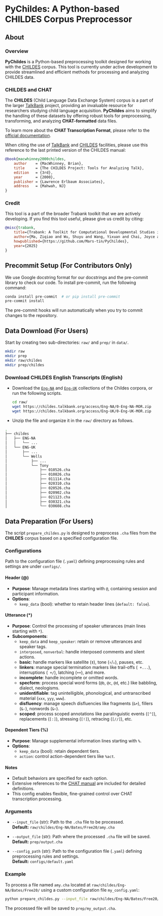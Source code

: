 # PyChildes: A Python-based CHILDES Corpus Preprocessor

## About

### Overview

**PyChildes** is a Python-based preprocessing toolkit designed for working with the [CHILDES](https://childes.talkbank.org/access/) corpus.
This tool is currently under active development to provide streamlined and efficient methods for processing and analyzing CHILDES data.

### CHILDES and CHAT

The **CHILDES** (Child Language Data Exchange System) corpus is a part of the larger [TalkBank](https://talkbank.org/) project, providing an invaluable resource for researchers studying child language acquisition. **PyChildes** aims to simplify the handling of these datasets by offering robust tools for preprocessing, transforming, and analyzing **CHAT-formatted** data files.

To learn more about the **CHAT Transcription Format**, please refer to the [official documentation](https://talkbank.org/manuals/CHAT.html).

When citing the use of [TalkBank](https://talkbank.org/) and [CHILDES](https://childes.talkbank.org/access/) facilities, please use this reference to the last printed version of the CHILDES manual:

```bibtex
@book{macwhinney2000childes,
    author    = {MacWhinney, Brian},
    title     = {The CHILDES Project: Tools for Analyzing Talk},
    edition   = {3rd},
    year      = {2000},
    publisher = {Lawrence Erlbaum Associates},
    address   = {Mahwah, NJ}
}
```

### Credit

This tool is a part of the broader Trabank toolkit that we are actively developing.
If you find this tool useful, please give us credit by citing:

```bibtex
@misc{trabank,
    title={Trabank: A Toolkit for Computational Developmental Studies in Language Models},
    author={Ma, Ziqiao and Wu, Shuyu and Wang, Yixuan and Chai, Joyce and Shi, Freda},
    howpublished={https://github.com/Mars-tin/PyChildes},
    year={2025}
}
```

## Precommit Setup (For Contributors Only)
We use Google docstring format for our docstrings and the pre-commit library to check our code. To install pre-commit, run the following command:

```bash
conda install pre-commit  # or pip install pre-commit
pre-commit install
```

The pre-commit hooks will run automatically when you try to commit changes to the repository.

## Data Download (For Users)

Start by creating two sub-directories: `raw/` and `prep/` in `data/`.
```bash
mkdir raw
mkdir prep
mkdir raw/childes
mkdir prep/childes
```

### Download CHILDES English Transcripts (English)
- Download the [`Eng-NA`](https://childes.talkbank.org/access/Eng-UK/0-Eng-NA-MOR.zip) and [`Eng-UK`](https://childes.talkbank.org/access/Eng-UK/0-Eng-UK-MOR.zip) collections of the Childes corpora, or run the following scripts.
    ```bash
    cd raw/
    wget https://childes.talkbank.org/access/Eng-NA/0-Eng-NA-MOR.zip
    wget https://childes.talkbank.org/access/Eng-UK/0-Eng-UK-MOR.zip
    ```
- Unzip the file and organize it in the `raw/` directory as follows.

```bash
.
├── childes
│   ├── ENG-NA
│   │   └── ...
│   └── ENG-UK
│       ├── ...
│       └── Wells
│           ├── ...
│           └── Tony
│               ├── 010526.cha
│               ├── 010826.cha
│               ├── 011114.cha
│               ├── 020310.cha
│               ├── 020526.cha
│               ├── 020902.cha
│               ├── 021123.cha
│               ├── 030321.cha
│               └── 030608.cha
```

## Data Preparation (For Users)

The script `prepare_childes.py` is designed to preprocess `.cha` files from the **CHILDES** corpus based on a specified configuration file.

### Configurations

Path to the configuration file (`.yaml`) defining preprocessing rules and settings are under `configs/`.

#### Header (@)
- **Purpose**: Manage metadata lines starting with `@`, containing session and participant information.
- **Options**: 
  - `keep_data` (bool): whether to retain header lines (`default: false`).

#### Utterance (*)
- **Purpose**: Control the processing of speaker utterances (main lines starting with `*`).
- **Subcomponents**:
  - `keep_data` and `keep_speaker`: retain or remove utterances and speaker tags.
  - `interposed`, `nonverbal`: handle interposed comments and silent actions.
  - **basic**: handle markers like satellite (`‡`), tone (`↑`/`↓`), pauses, etc.
  - **linkers**: manage special termination markers like trail-offs (` +...`), interruptions (` +/`), latching (`++`), and more.
  - **incomplete**: handle incomplete or omitted words.
  - **specform**: process special word forms (`@b`, `@c`, `@d`, etc.) like babbling, dialect, neologisms.
  - **unidentifiable**: tag unintelligible, phonological, and untranscribed material (`xxx`, `yyy`, `www`).
  - **disfluency**: manage speech disfluencies like fragments (`&+`), fillers (`&-`), nonwords (`&~`).
  - **scoped**: process scoped annotations like paralinguistic events (`[^]`), replacements (`[:]`), stressing (`[!]`), retracing (`[//]`), etc.

#### Dependent Tiers (%)
- **Purpose**: Manage supplemental information lines starting with `%`.
- **Options**:
  - `keep_data` (bool): retain dependent tiers.
  - `action`: control action-dependent tiers like `%act`.

#### Notes
- Default behaviors are specified for each option.
- Extensive references to the [CHAT manual](https://talkbank.org/manuals/CHAT.html) are included for detailed definitions.
- This config enables flexible, fine-grained control over CHAT transcription processing.

### Arguments

- `--input_file` (str): Path to the `.cha` file to be processed.  
  **Default:** `raw/childes/Eng-NA/Bates/Free20/amy.cha`

- `--output_file` (str): Path where the processed `.cha` file will be saved.  
  **Default:** `prep/output.cha`

- `--config_path` (str): Path to the configuration file (`.yaml`) defining preprocessing rules and settings.  
  **Default:** `configs/default.yaml`

### Example

To process a file named `amy.cha` located at `raw/childes/Eng-NA/Bates/Free20/` using a custom configuration file `my_config.yaml`:

```bash
python prepare_childes.py --input_file raw/childes/Eng-NA/Bates/Free20/amy.cha --output_file prep/my_output.cha --config_path configs/my_config.yaml
```

The processed file will be saved to `prep/my_output.cha`.
